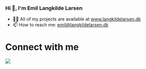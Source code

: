 ### Hi 👋, I'm Emil Langkilde Larsen

- 👨‍💻 All of my projects are available at www.langkildelarsen.dk
- 📫 How to reach me: emil@langkildelarsen.dk

# Connect with me

<img src="https://cdn2.iconfinder.com/data/icons/popular-social-media-flat/48/Popular_Social_Media-22-512.png">
